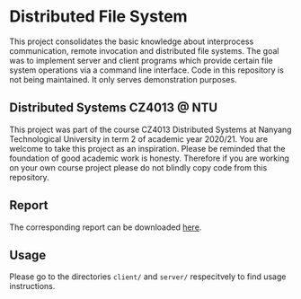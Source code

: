 # Distributed File System
This project consolidates the basic knowledge about interprocess communication, remote invocation and distributed file systems.
The goal was to implement server and client programs which provide certain file system operations via a command line interface.
Code in this repository is not being maintained.
It only serves demonstration purposes.

## Distributed Systems CZ4013 @ NTU
This project was part of the course CZ4013 Distributed Systems at Nanyang Technological University in term 2 of academic year 2020/21.
You are welcome to take this project as an inspiration.
Please be reminded that the foundation of good academic work is honesty.
Therefore if you are working on your own course project please do not blindly copy code from this repository.


## Report
The corresponding report can be downloaded [here](https://github.com/towadroid/cz4013_distFS/releases/latest/).

## Usage
Please go to the directories `client/` and `server/` respecitvely to find usage instructions.
